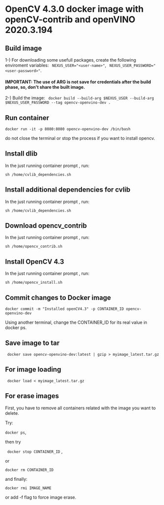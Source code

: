 # OpenCV 4.3.0 docker image with openCV-contrib and openVINO 2020.3.194

## Build image
1-) For downloading some usefull packages, create the following enviroment variables:
` NEXUS_USER="<user-name>"`,
` NEXUS_USER_PASSWORD="<user-password>"`.
#### IMPORTANT: The use of ARG is not save for credentials after the build phase, so, don't share the built image.

2-) Build the image:
` docker build --build-arg $NEXUS_USER --build-arg $NEXUS_USER_PASSWORD --tag opencv-openvino-dev .`

## Run container

`docker run -it -p 8080:8080 opencv-openvino-dev /bin/bash`

do not close the terminal or stop the process if you want to install opencv.

## Install dlib 

In the just running container prompt , run:

`sh /home/cvlib_dependencies.sh `

## Install additional dependencies for cvlib

In the just running container prompt , run:

`sh /home/cvlib_dependencies.sh `

## Download opencv_contrib

In the just running container prompt , run:

` sh /home/opencv_contrib.sh `

## Install OpenCV 4.3

In the just running container prompt , run:

`sh /home/opencv_install.sh `


## Commit changes to Docker image 

`docker commit -m "Installed openCV4.3" -p CONTAINER_ID opencv-openvino-dev`

Using another terminal, change the CONTAINER_ID for its real value in docker ps.



## Save image to tar 

` docker save opencv-openvino-dev:latest | gzip > myimage_latest.tar.gz` 



## For image loading

` docker load < myimage_latest.tar.gz` 



## For erase images

First, you have to remove all containers related with the image you want to delete.

Try:

 `docker ps`,

then try

` docker stop CONTAINER_ID` ,

or 

`docker rm CONTAINER_ID`

and finally:

`docker rmi IMAGE_NAME` 

or add -f flag to force image erase.
